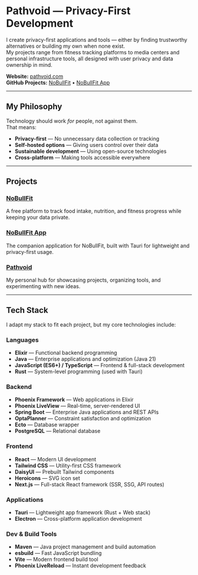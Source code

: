 # Pathvoid — Privacy-First Development

I create privacy-first applications and tools — either by finding trustworthy alternatives or building my own when none exist.  
My projects range from fitness tracking platforms to media centers and personal infrastructure tools, all designed with user privacy and data ownership in mind.

**Website:** [pathvoid.com](https://pathvoid.com)  
**GitHub Projects:** [NoBullFit](https://github.com/pathvoid/nobullfit) • [NoBullFit App](https://github.com/pathvoid/nobullfit-app)

---

## My Philosophy

Technology should work *for* people, not against them.  
That means:
- **Privacy-first** — No unnecessary data collection or tracking
- **Self-hosted options** — Giving users control over their data
- **Sustainable development** — Using open-source technologies
- **Cross-platform** — Making tools accessible everywhere

---

## Projects

### **[NoBullFit](https://github.com/pathvoid/nobullfit)**
A free platform to track food intake, nutrition, and fitness progress while keeping your data private.

### **[NoBullFit App](https://github.com/pathvoid/nobullfit-app)**
The companion application for NoBullFit, built with Tauri for lightweight and privacy-first usage.

### **[Pathvoid](https://github.com/pathvoid/pathvoid)**
My personal hub for showcasing projects, organizing tools, and experimenting with new ideas.

---

## Tech Stack

I adapt my stack to fit each project, but my core technologies include:

### Languages
- **Elixir** — Functional backend programming
- **Java** — Enterprise applications and optimization (Java 21)
- **JavaScript (ES6+) / TypeScript** — Frontend & full-stack development
- **Rust** — System-level programming (used with Tauri)

### Backend
- **Phoenix Framework** — Web applications in Elixir
- **Phoenix LiveView** — Real-time, server-rendered UI
- **Spring Boot** — Enterprise Java applications and REST APIs
- **OptaPlanner** — Constraint satisfaction and optimization
- **Ecto** — Database wrapper
- **PostgreSQL** — Relational database

### Frontend
- **React** — Modern UI development
- **Tailwind CSS** — Utility-first CSS framework
- **DaisyUI** — Prebuilt Tailwind components
- **Heroicons** — SVG icon set
- **Next.js** — Full-stack React framework (SSR, SSG, API routes)

### Applications
- **Tauri** — Lightweight app framework (Rust + Web stack)
- **Electron** — Cross-platform application development

### Dev & Build Tools
- **Maven** — Java project management and build automation
- **esbuild** — Fast JavaScript bundling
- **Vite** — Modern frontend build tool
- **Phoenix LiveReload** — Instant development feedback
